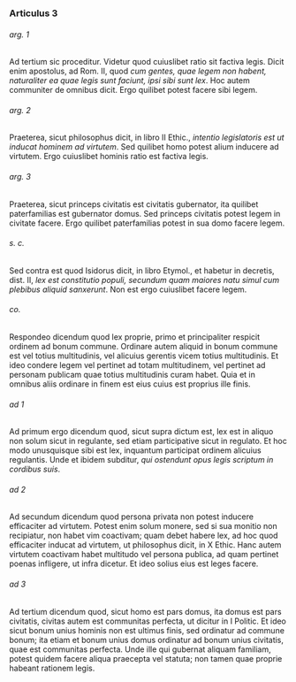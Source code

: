 ### Articulus 3

###### arg. 1
Ad tertium sic proceditur. Videtur quod cuiuslibet ratio sit factiva legis. Dicit enim apostolus, ad Rom. II, quod *cum gentes, quae legem non habent, naturaliter ea quae legis sunt faciunt, ipsi sibi sunt lex*. Hoc autem communiter de omnibus dicit. Ergo quilibet potest facere sibi legem.

###### arg. 2
Praeterea, sicut philosophus dicit, in libro II Ethic., *intentio legislatoris est ut inducat hominem ad virtutem*. Sed quilibet homo potest alium inducere ad virtutem. Ergo cuiuslibet hominis ratio est factiva legis.

###### arg. 3
Praeterea, sicut princeps civitatis est civitatis gubernator, ita quilibet paterfamilias est gubernator domus. Sed princeps civitatis potest legem in civitate facere. Ergo quilibet paterfamilias potest in sua domo facere legem.

###### s. c.
Sed contra est quod Isidorus dicit, in libro Etymol., et habetur in decretis, dist. II, *lex est constitutio populi, secundum quam maiores natu simul cum plebibus aliquid sanxerunt*. Non est ergo cuiuslibet facere legem.

###### co.
Respondeo dicendum quod lex proprie, primo et principaliter respicit ordinem ad bonum commune. Ordinare autem aliquid in bonum commune est vel totius multitudinis, vel alicuius gerentis vicem totius multitudinis. Et ideo condere legem vel pertinet ad totam multitudinem, vel pertinet ad personam publicam quae totius multitudinis curam habet. Quia et in omnibus aliis ordinare in finem est eius cuius est proprius ille finis.

###### ad 1
Ad primum ergo dicendum quod, sicut supra dictum est, lex est in aliquo non solum sicut in regulante, sed etiam participative sicut in regulato. Et hoc modo unusquisque sibi est lex, inquantum participat ordinem alicuius regulantis. Unde et ibidem subditur, *qui ostendunt opus legis scriptum in cordibus suis*.

###### ad 2
Ad secundum dicendum quod persona privata non potest inducere efficaciter ad virtutem. Potest enim solum monere, sed si sua monitio non recipiatur, non habet vim coactivam; quam debet habere lex, ad hoc quod efficaciter inducat ad virtutem, ut philosophus dicit, in X Ethic. Hanc autem virtutem coactivam habet multitudo vel persona publica, ad quam pertinet poenas infligere, ut infra dicetur. Et ideo solius eius est leges facere.

###### ad 3
Ad tertium dicendum quod, sicut homo est pars domus, ita domus est pars civitatis, civitas autem est communitas perfecta, ut dicitur in I Politic. Et ideo sicut bonum unius hominis non est ultimus finis, sed ordinatur ad commune bonum; ita etiam et bonum unius domus ordinatur ad bonum unius civitatis, quae est communitas perfecta. Unde ille qui gubernat aliquam familiam, potest quidem facere aliqua praecepta vel statuta; non tamen quae proprie habeant rationem legis.

